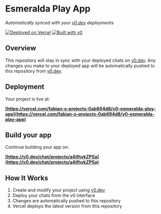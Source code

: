 # Esmeralda Play App

*Automatically synced with your [v0.dev](https://v0.dev) deployments*

[![Deployed on Vercel](https://img.shields.io/badge/Deployed%20on-Vercel-black?style=for-the-badge&logo=vercel)](https://vercel.com/fabian-s-projects-0ab694d8/v0-esmeralda-play-app)
[![Built with v0](https://img.shields.io/badge/Built%20with-v0.dev-black?style=for-the-badge)](https://v0.dev/chat/projects/a4ifhvkZPSa)

## Overview

This repository will stay in sync with your deployed chats on [v0.dev](https://v0.dev).
Any changes you make to your deployed app will be automatically pushed to this repository from [v0.dev](https://v0.dev).

## Deployment

Your project is live at:

**[https://vercel.com/fabian-s-projects-0ab694d8/v0-esmeralda-play-app](https://vercel.com/fabian-s-projects-0ab694d8/v0-esmeralda-play-app)**

## Build your app

Continue building your app on:

**[https://v0.dev/chat/projects/a4ifhvkZPSa](https://v0.dev/chat/projects/a4ifhvkZPSa)**

## How It Works

1. Create and modify your project using [v0.dev](https://v0.dev)
2. Deploy your chats from the v0 interface
3. Changes are automatically pushed to this repository
4. Vercel deploys the latest version from this repository